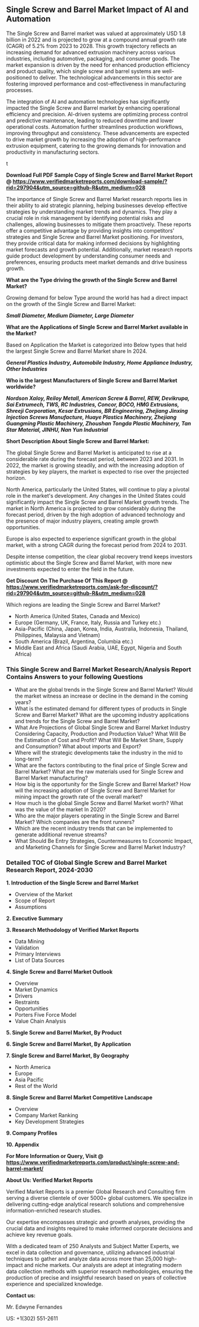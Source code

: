 <h2>Single Screw and Barrel Market Impact of AI and Automation</h2><p>The Single Screw and Barrel market was valued at approximately USD 1.8 billion in 2022 and is projected to grow at a compound annual growth rate (CAGR) of 5.2% from 2023 to 2028. This growth trajectory reflects an increasing demand for advanced extrusion machinery across various industries, including automotive, packaging, and consumer goods. The market expansion is driven by the need for enhanced production efficiency and product quality, which single screw and barrel systems are well-positioned to deliver. The technological advancements in this sector are fostering improved performance and cost-effectiveness in manufacturing processes.</p><p>The integration of AI and automation technologies has significantly impacted the Single Screw and Barrel market by enhancing operational efficiency and precision. AI-driven systems are optimizing process control and predictive maintenance, leading to reduced downtime and lower operational costs. Automation further streamlines production workflows, improving throughput and consistency. These advancements are expected to drive market growth by increasing the adoption of high-performance extrusion equipment, catering to the growing demands for innovation and productivity in manufacturing sectors.</p>t</p><p id="" class=""><strong>Download Full PDF Sample Copy of Single Screw and Barrel Market Report @ <a href="https://www.verifiedmarketreports.com/download-sample/?rid=297904&utm_source=github-R&utm_medium=028" target="_blank">https://www.verifiedmarketreports.com/download-sample/?rid=297904&utm_source=github-R&utm_medium=028</a></strong></p><p>The importance of&nbsp;Single Screw and Barrel Market research reports lies in their ability to aid strategic planning, helping businesses develop effective strategies by understanding market trends and dynamics. They play a crucial role in risk management by identifying potential risks and challenges, allowing businesses to mitigate them proactively. These reports offer a competitive advantage by providing insights into competitors' strategies and Single Screw and Barrel Market positioning. For investors, they provide critical data for making informed decisions by highlighting market forecasts and growth potential. Additionally, market research reports guide product development by understanding consumer needs and preferences, ensuring products meet market demands and drive business growth.</p><p><strong>What are the&nbsp;Type driving the growth of the Single Screw and Barrel Market?</strong></p><p id="" class="">Growing demand for below Type around the world has had a direct impact on the growth of the Single Screw and Barrel Market:</p><em><strong>Small Diameter, Medium Diameter, Large Diameter</strong></em></p><strong>What are the&nbsp;Applications&nbsp;of Single Screw and Barrel Market available in the Market?</strong></p><p id="" class="">Based on Application the Market is categorized into Below types that held the largest Single Screw and Barrel Market share In 2024.</p><em><strong>General Plastics Industry, Automobile Industry, Home Appliance Industry, Other Industries</strong></em></p><strong>Who is the largest Manufacturers of Single Screw and Barrel Market worldwide?</strong></p><p><em><strong>Nordson Xaloy, Reiloy Metall, American Screw & Barrel, REW, Devikrupa, Sai Extrumech, TWS, RC Industries, Concor, BOCO, HMG Extrusions, Shreeji Corporation, Kesar Extrusions, BR Engineering, Zhejiang Jinxing Injection Screws Manufacture, Huaye Plastics Machinery, Zhejiang Guangming Plastic Machinery, Zhoushan Tongda Plastic Machinery, Tan Star Material, JINHU, Nan Yun Industrial</strong></em></p><p id="" class=""><strong>Short Description About Single Screw and Barrel Market:</strong></p><p>The global Single Screw and Barrel Market is anticipated to rise at a considerable rate during the forecast period, between 2023 and 2031. In 2022, the market is growing steadily, and with the increasing adoption of strategies by key players, the market is expected to rise over the projected horizon.</p><p>North America, particularly the United States, will continue to play a pivotal role in the market's development. Any changes in the United States could significantly impact the Single Screw and Barrel Market growth trends. The market in North America is projected to grow considerably during the forecast period, driven by the high adoption of advanced technology and the presence of major industry players, creating ample growth opportunities.</p><p>Europe is also expected to experience significant growth in the global market, with a strong CAGR during the forecast period from 2024 to 2031.</p><p>Despite intense competition, the clear global recovery trend keeps investors optimistic about the Single Screw and Barrel Market, with more new investments expected to enter the field in the future.</p><p id="" class=""><strong>Get Discount On The Purchase Of This Report @ <a href="https://www.verifiedmarketreports.com/ask-for-discount/?rid=297904&utm_source=github-R&utm_medium=028" target="_blank">https://www.verifiedmarketreports.com/ask-for-discount/?rid=297904&utm_source=github-R&utm_medium=028</a></strong></p>Which regions are leading the Single Screw and Barrel Market?</p><ul><li>North America (United States, Canada and Mexico)</li><li>Europe (Germany, UK, France, Italy, Russia and Turkey etc.)</li><li>Asia-Pacific (China, Japan, Korea, India, Australia, Indonesia, Thailand, Philippines, Malaysia and Vietnam)</li><li>South America (Brazil, Argentina, Columbia etc.)</li><li>Middle East and Africa (Saudi Arabia, UAE, Egypt, Nigeria and South Africa)</li></ul><h3 id="" class="">This Single Screw and Barrel Market Research/Analysis Report Contains Answers to your following Questions</h3><ul><li>What are the global trends in the Single Screw and Barrel Market? Would the market witness an increase or decline in the demand in the coming years?</li><li>What is the estimated demand for different types of products in Single Screw and Barrel Market? What are the upcoming industry applications and trends for the Single Screw and Barrel Market?</li><li>What Are Projections of Global Single Screw and Barrel Market Industry Considering Capacity, Production and Production Value? What Will Be the Estimation of Cost and Profit? What Will Be Market Share, Supply and Consumption? What about imports and Export?</li><li>Where will the strategic developments take the industry in the mid to long-term?</li><li>What are the factors contributing to the final price of Single Screw and Barrel Market? What are the raw materials used for Single Screw and Barrel Market manufacturing?</li><li>How big is the opportunity for the Single Screw and Barrel Market? How will the increasing adoption of Single Screw and Barrel Market for mining impact the growth rate of the overall market?</li><li>How much is the global Single Screw and Barrel Market worth? What was the value of the market In 2020?</li><li>Who are the major players operating in the Single Screw and Barrel Market? Which companies are the front runners?</li><li>Which are the recent industry trends that can be implemented to generate additional revenue streams?</li><li>What Should Be Entry Strategies, Countermeasures to Economic Impact, and Marketing Channels for Single Screw and Barrel Market Industry?</li></ul><h3 id="" class="">Detailed TOC of Global Single Screw and Barrel Market Research Report, 2024-2030</h3><p id="" class=""><strong>1. Introduction of the Single Screw and Barrel Market</strong></p><ul><li>Overview of the Market</li><li>Scope of Report</li><li>Assumptions</li></ul><p id="" class=""><strong>2. Executive Summary</strong></p><p id="" class=""><strong>3. Research Methodology of Verified Market Reports</strong></p><ul><li>Data Mining</li><li>Validation</li><li>Primary Interviews</li><li>List of Data Sources</li></ul><p id="" class=""><strong>4. Single Screw and Barrel Market Outlook</strong></p><ul><li>Overview</li><li>Market Dynamics</li><li>Drivers</li><li>Restraints</li><li>Opportunities</li><li>Porters Five Force Model</li><li>Value Chain Analysis</li></ul><p id="" class=""><strong>5. Single Screw and Barrel Market, By Product</strong></p><p id="" class=""><strong>6. Single Screw and Barrel Market, By Application</strong></p><p id="" class=""><strong>7. Single Screw and Barrel Market, By Geography</strong></p><ul><li>North America</li><li>Europe</li><li>Asia Pacific</li><li>Rest of the World</li></ul><p id="" class=""><strong>8. Single Screw and Barrel Market Competitive Landscape</strong></p><ul><li>Overview</li><li>Company Market Ranking</li><li>Key Development Strategies</li></ul><p id="" class=""><strong>9. Company Profiles</strong></p><p id="" class=""><strong>10. Appendix</strong></p><p id="" class=""><strong>For More Information or Query, Visit @ <a href="https://www.verifiedmarketreports.com/product/single-screw-and-barrel-market/" target="_blank">https://www.verifiedmarketreports.com/product/single-screw-and-barrel-market/</a></strong></p><p id="" class=""><strong>About Us: Verified Market Reports</strong></p><p id="" class="">Verified Market Reports is a premier Global Research and Consulting firm serving a diverse clientele of over 5000+ global customers. We specialize in delivering cutting-edge analytical research solutions and comprehensive information-enriched research studies.</p><p id="" class="">Our expertise encompasses strategic and growth analyses, providing the crucial data and insights required to make informed corporate decisions and achieve key revenue goals.</p><p id="" class="">With a dedicated team of 250 Analysts and Subject Matter Experts, we excel in data collection and governance, utilizing advanced industrial techniques to gather and analyze data across more than 25,000 high-impact and niche markets. Our analysts are adept at integrating modern data collection methods with superior research methodologies, ensuring the production of precise and insightful research based on years of collective experience and specialized knowledge.</p><p id="" class=""><strong>Contact us:</strong></p><p id="" class="">Mr. Edwyne Fernandes</p><p id="" class="">US: +1(302) 551-2611</p>